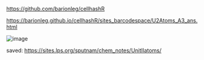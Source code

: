 https://github.com/barionleg/cellhashR

https://barionleg.github.io/cellhashR/sites_barcodespace/U2Atoms_A3_ans.html

![image](https://github.com/barionleg/cellhashR/assets/102619282/8df59482-c4f9-4250-9be6-643996ae141a)



saved: https://sites.lps.org/sputnam/chem_notes/UnitIIatoms/